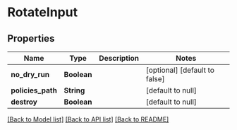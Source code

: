 # RotateInput
## Properties

| Name | Type | Description | Notes |
|------------ | ------------- | ------------- | -------------|
| **no\_dry\_run** | **Boolean** |  | [optional] [default to false] |
| **policies\_path** | **String** |  | [default to null] |
| **destroy** | **Boolean** |  | [default to null] |

[[Back to Model list]](../README.md#documentation-for-models) [[Back to API list]](../README.md#documentation-for-api-endpoints) [[Back to README]](../README.md)

